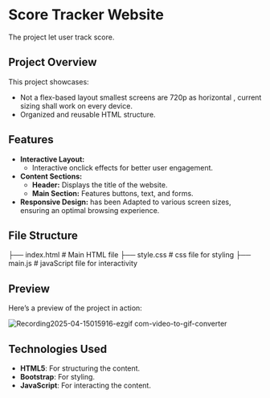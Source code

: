 # Score Tracker Website

The project let user track score.

## Project Overview

This project showcases:

- Not a flex-based layout smallest screens are 720p as horizontal , current sizing shall work on every device.
- Organized and reusable HTML structure.

## Features

- **Interactive Layout:**
  - Interactive onclick effects for better user engagement.
- **Content Sections:**
  - **Header:** Displays the title of the website.
  - **Main Section:** Features buttons, text, and forms.
- **Responsive Design:** has been Adapted to various screen sizes, ensuring an optimal browsing experience.

## File Structure

├── index.html # Main HTML file
├── style.css # css file for styling
├── main.js # javaScript file for interactivity

## Preview

Here’s a preview of the project in action:

![Recording2025-04-15015916-ezgif com-video-to-gif-converter](https://github.com/user-attachments/assets/56668067-682e-4710-a4a7-515a5120dda1)

## Technologies Used

- **HTML5**: For structuring the content.
- **Bootstrap**: For styling.
- **JavaScript**: For interacting the content.
